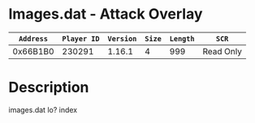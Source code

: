 # Images.dat - Attack Overlay

| `Address` | `Player ID` | `Version` | `Size` | `Length` | `SCR` |
| ---------- | ----------- | --------- | ------ | -------- | ---- |
| 0x66B1B0 | 230291 | 1.16.1 | 4 | 999 | Read Only |

# Description

images.dat lo? index